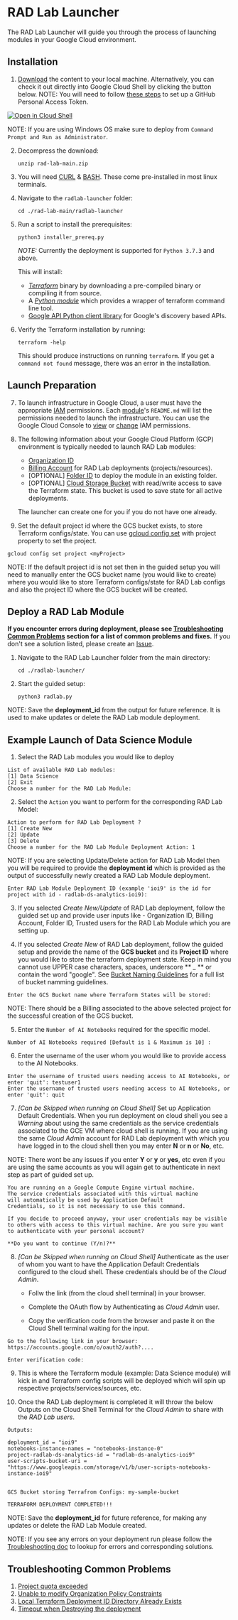 # RAD Lab Launcher

The RAD Lab Launcher will guide you through the process of launching modules in your Google Cloud environment.  

## Installation

1. [Download](https://github.com/GoogleCloudPlatform/rad-lab/archive/refs/heads/main.zip) the content to your local machine. Alternatively, you can check it out directly into Google Cloud Shell by clicking the button below. NOTE: You will need to follow [these steps](https://docs.github.com/en/github/authenticating-to-github/keeping-your-account-and-data-secure/creating-a-personal-access-token) to set up a GitHub Personal Access Token.

[![Open in Cloud Shell](https://gstatic.com/cloudssh/images/open-btn.svg)](https://ssh.cloud.google.com/cloudshell/editor?cloudshell_git_repo=https://github.com/GoogleCloudPlatform/rad-lab&cloudshell_git_branch=main)


NOTE: If you are using Windows OS make sure to deploy from `Command Prompt and Run as Administrator`.

2. Decompress the download:
   ```
   unzip rad-lab-main.zip
   ```

3. You will need [CURL](https://curl.se/) & [BASH](https://en.wikipedia.org/wiki/Bash_(Unix_shell)). These come pre-installed in most linux terminals.

4. Navigate to the  `radlab-launcher` folder:
    ```
    cd ./rad-lab-main/radlab-launcher
    ```

5. Run a script to install the prerequisites:
    ```
    python3 installer_prereq.py
    ```
    _NOTE:_ Currently the deployment is supported for `Python 3.7.3` and above.

    This will install:

    * _[Terraform](https://learn.hashicorp.com/tutorials/terraform/install-cli#install-terraform)_ binary by downloading a pre-compiled binary or compiling it from source.
    * A _[Python module](https://pypi.org/project/python-terraform/)_ which provides a wrapper of terraform command line tool.
    * [Google API Python client library](https://cloud.google.com/apis/docs/client-libraries-explained#google_api_client_libraries) for Google's discovery based APIs.

6. Verify the Terraform installation by running:
    ```
    terraform -help
    ```

    This should produce instructions on running `terraform`. If you get a `command not found` message, there was an error in the installation.    

## Launch Preparation

7. To launch infrastructure in Google Cloud, a user must have the appropriate [IAM](https://cloud.google.com/iam/docs/overview) permissions. Each [module](../../modules)'s `README.md` will list the permissions needed to launch the infrastructure. You can use the Google Cloud Console to [view](https://cloud.google.com/iam/docs/manage-access-other-resources) or [change](https://cloud.google.com/iam/docs/manage-access-other-resources#single-role) IAM permissions.

8. The following information about your Google Cloud Platform (GCP) environment is typically needed to launch RAD Lab modules:

   * [Organization ID](https://cloud.google.com/resource-manager/docs/creating-managing-organization#retrieving_your_organization_id)
   * [Billing Account](https://cloud.google.com/billing/docs/how-to/manage-billing-account) for RAD Lab deployments (projects/resources).
   * [OPTIONAL] [Folder ID](https://cloud.google.com/resource-manager/docs/creating-managing-folders#view) to deploy the module in an existing folder.
   * [OPTIONAL] [Cloud Storage Bucket](https://cloud.google.com/storage/docs/creating-buckets) with read/write access to save the Terraform state. This bucket is used to save state for all active deployments. 
   
   
   The launcher can create one for you if you do not have one already.

9. Set the default project id where the GCS bucket exists, to store Terraform configs/state. You can use [gcloud config set](https://cloud.google.com/sdk/gcloud/reference/config/set) with project property to set the project.

```
gcloud config set project <myProject>
```

NOTE: If the default project id is not set then in the guided setup you will need to manually enter the GCS bucket name (you would like to create) where you would like to store Terraform configs/state for RAD Lab configs and also the project ID where the GCS bucket will be created.

## Deploy a RAD Lab Module
**If you encounter errors during deployment, please see [Troubleshooting Common Problems](../../docs/TROUBLESHOOTING.md) section for a list of common problems and fixes.**  If you don't see a solution listed, please create an [Issue](https://github.com/GoogleCloudPlatform/rad-lab/issues). 


1. Navigate to the RAD Lab Launcher folder from the main directory:
    ```
    cd ./radlab-launcher/
    ```

2. Start the guided setup:
    ```
    python3 radlab.py
    ``` 

NOTE: Save the **deployment_id** from the output for future reference. It is used to make updates or delete the RAD Lab module deployment.

## Example Launch of Data Science Module

1. Select the RAD Lab modules you would like to deploy

```
List of available RAD Lab modules:
[1] Data Science
[2] Exit
Choose a number for the RAD Lab Module: 
```

2. Select the `Action` you want to perform for the corresponding RAD Lab Model:

```
Action to perform for RAD Lab Deployment ?
[1] Create New
[2] Update
[3] Delete
Choose a number for the RAD Lab Module Deployment Action: 1
```

NOTE: If you are selecting Update/Delete action for RAD Lab Model then you will be required to provide the **deployment id** which is provided as the output of successfully newly created a RAD Lab Module deployment.

```
Enter RAD Lab Module Deployment ID (example 'ioi9' is the id for project with id - radlab-ds-analytics-ioi9):
```
3. If you selected _Create New/Update_ of RAD Lab deployment, follow the guided set up and provide user inputs like - Organization ID, Billing Account, Folder ID, Trusted users for the RAD Lab Module which you are setting up.

4. If you selected _Create New_ of RAD Lab deployment, follow the guided setup and provide the name of the **GCS bucket** and its **Project ID** where you would like to store the terraform deployment state.  Keep in mind you cannot use UPPER case characters, spaces, underscore ** _ ** or contain the word "google". See [Bucket Naming Guidelines](https://cloud.google.com/storage/docs/naming-buckets) for a full list of bucket namming guidelines.

```
Enter the GCS Bucket name where Terraform States will be stored: 
```

NOTE: There should be a Billing associated to the above selected project for the successful creation of the GCS bucket.

5. Enter the `Number of AI Notebooks` required for the specific model.

```
Number of AI Notebooks required [Default is 1 & Maximum is 10] :
```

6. Enter the username of the user whom you would like to provide access to the AI Notebooks.

```
Enter the username of trusted users needing access to AI Notebooks, or enter 'quit': testuser1
Enter the username of trusted users needing access to AI Notebooks, or enter 'quit': quit
```

7. _[Can be Skipped when running on Cloud Shell]_ Set up Application Default Credentials. When you run deployment on cloud shell you see a _Warning_ about using the same credentials as the service credentials associated to the GCE VM where cloud shell is running. If you are using the same _Cloud Admin_ account for RAD Lab deployment with which you have logged in to the cloud shell then you may enter **N** or **n** or **No**, etc.

NOTE: There wont be any issues if you enter **Y** or **y** or **yes**, etc even if you are using the same accounts as you will again get to authenticate in next step as part of guided set up.

```
You are running on a Google Compute Engine virtual machine.
The service credentials associated with this virtual machine
will automatically be used by Application Default
Credentials, so it is not necessary to use this command.

If you decide to proceed anyway, your user credentials may be visible
to others with access to this virtual machine. Are you sure you want
to authenticate with your personal account?

**Do you want to continue (Y/n)?**
```

8. _[Can be Skipped when running on Cloud Shell]_ Authenticate as the user of whom you want to have the Application Default Credentials configured to the cloud shell. These credentials should be of the _Cloud Admin_.

   * Follw the link (from the cloud shell terminal) in your browser.

   * Complete the OAuth flow by Authenticating  as _Cloud Admin_ user.

   * Copy the verification code from the browser and paste it on the Cloud Shell terminal waiting for the input.

```
Go to the following link in your browser:  https://accounts.google.com/o/oauth2/auth?....

Enter verification code:
```

9. This is where the Terraform module (example: Data Science module) will kick in and Terraform config scripts will be deployed which will spin up respective projects/services/sources, etc.

10. Once the RAD Lab deployment is completed it will throw the below Outputs on the Cloud Shell Terminal for the _Cloud Admin_ to share with the _RAD Lab users_.

```
Outputs:

deployment_id = "ioi9"
notebooks-instance-names = "notebooks-instance-0"
project-radlab-ds-analytics-id = "radlab-ds-analytics-ioi9"
user-scripts-bucket-uri = "https://www.googleapis.com/storage/v1/b/user-scripts-notebooks-instance-ioi9"


GCS Bucket storing Terrafrom Configs: my-sample-bucket

TERRAFORM DEPLOYMENT COMPLETED!!!
```

NOTE: Save the **deployment_id** for future reference, for making any updates or delete the RAD Lab Module created.

NOTE: If you see any errors on your deployment run please follow the [Troubleshooting doc](../docs/TROUBLESHOOTING.md#rad-lab-troubleshooting) to lookup for errors and corresponding solutions.

## Troubleshooting Common Problems

1. [Project quota exceeded](../docs/TROUBLESHOOTING.md#project-quota-exceeded)
2. [Unable to modify Organization Policy Constraints](../docs/TROUBLESHOOTING.md#google-organization-policies---unable-to-modify-constraints)
3. [Local Terraform Deployment ID Directory Already Exists](../docs/TROUBLESHOOTING.md#local-terraform-deployment-id-directory-already-exists)
4. [Timeout when Destroying the deployment](../docs/TROUBLESHOOTING.md#timeout-when-destroying-the-deployment)
